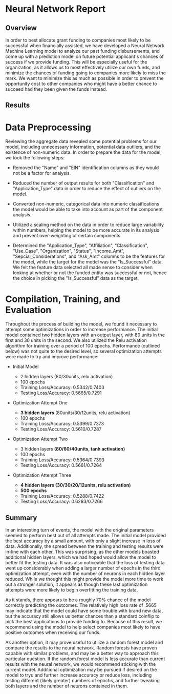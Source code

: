 # Neural Network Report

## Overview

In order to best allocate grant funding to companies most likely to be successful when financially assisted, we have developed a Neural Network Machine Learning model to analyze our past funding disbursements, and come up with a prediction model on future potential applicant's chances of success if we provide funding. This will be especially useful for the organization, as it allows us to most effectively utilize our own funds, and minimize the chances of funding going to companies more likely to miss the mark. We want to minimize this as much as possible in order to prevent the opportunity cost to other companies who might have a better chance to succeed had they been given the funds instead.

## Results

# Data Preprocessing

Reviewing the aggregate data revealed some potential problems for our model, including unnecessary information, potential data outliers, and the existence of non-numeric data. In order to prepare the data for the model, we took the following steps:

* Removed the "Name" and "EIN" identification columns as they would not be a factor for analysis.

* Reduced the number of output results for both "Classification" and "Application_Type" data in order to reduce the effect of outliers on the model.

* Converted non-numeric, categorical data into numeric classifications the model would be able to take into account as part of the component analysis.

* Utilized a scaling method on the data in order to reduce large variability within numbers, helping the model to be more accurate in its analysis and prevent over-weighting of certain components.

* Determined the "Application_Type", "Affiliation", "Classification", "Use_Case", "Organization", "Status", "Income_Amt", "Sepcial_Considerations", and "Ask_Amt" columns to be the features for the model, while the target for the model was the "Is_Successful" data. We felt the feature data selected all made sense to consider when looking at whether or not the funded entity was successful or not, hence the choice in picking the "Is_Successful" data as the target.

# Compilation, Training, and Evaluation

Throughout the process of building the model, we found it necessary to attempt some optimizations in order to increase performance. The initial model contained two hidden layers with an output layer, with 80 units in the first and 30 units in the second. We also utilized the Relu activation algorithm for training over a period of 100 epochs. Performance (outlined below) was not quite to the desired level, so several optimization attempts were made to try and improve performance:

* Initial Model
    - 2 hidden layers (80/30units, relu activation)
    - 100 epochs
    - Training Loss/Accuracy: 0.5342/0.7403
    - Testing Loss/Accuracy: 0.5665/0.7291

* Optimization Attempt One
    - **3 hidden layers** (80units/30/12units, relu activation)
    - 100 epochs
    - Training Loss/Accuracy: 0.5399/0.7373
    - Testing Loss/Accuracy: 0.5610/0.7287

* Optimization Attempt Two
    - 3 hidden layers **(80/60/40units, tanh activation)**
    - 100 epochs
    - Training Loss/Accuracy: 0.5364/0.7393
    - Testing Loss/Accuracy: 0.5661/0.7264

* Optimization Attempt Three
    - **4 hidden layers (30/30/20/12units, relu activation)**
    - **500 epochs**
    - Training Loss/Accuracy: 0.5288/0.7422
    - Testing Loss/Accuracy: 0.6283/0.7266

## Summary

In an interesting turn of events, the model with the original parameters seemed to perform best out of all attempts made. The initial model provided the best accuracy by a small amount, with only a slight increase in loss of data. Additionally, the spread between the training and testing results were in-line with each other. This was surprising, as the other models boasted additional hidden layers, which we had hoped would allow the model to better fit the testing data. It was also noticeable that the loss of testing data went up considerably when adding a larger number of epochs in the third optimization attempt, even with the number of neurons in each hidden layer reduced. While we thought this might provide the model more time to work out a stronger solution, it appears as though these last optimization attempts were more likely to begin overfitting the training data.

As it stands, there appears to be a roughly 70% chance of the model correctly predicting the outcomes. The relatively high loss rate of .5665 may indicate that the model could have some trouble with brand new data, but the accuracy still allows us better chances than a standard coinflip to pick the best applications to provide funding to. Because of this result, we recommend using the model to help select companies most likely to have positive outcomes when receiving our funds.

As another option, it may prove useful to utilize a random forest model and compare the results to the neural network. Random forests have proven capable with similar problems, and may be a better way to approach this particular question. If the random forest model is less accurate than current results with the neural network, we would recommend sticking with the current model. Additional optimization may be pursued if desired on the model to tryu and further increase accuracy or reduce loss, including testing different (likely greater) numbers of epochs, and further tweaking both layers and the number of neurons contained in them.
